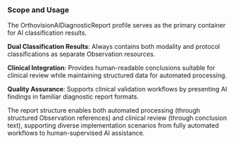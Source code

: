 ### Scope and Usage

The OrthovisionAIDiagnosticReport profile serves as the primary container for AI classification results. 

**Dual Classification Results**: Always contains both modality and protocol classifications as separate Observation resources.

**Clinical Integration**: Provides human-readable conclusions suitable for clinical review while maintaining structured data for automated processing.

**Quality Assurance**: Supports clinical validation workflows by presenting AI findings in familiar diagnostic report formats.

The report structure enables both automated processing (through structured Observation references) and clinical review (through conclusion text), supporting diverse implementation scenarios from fully automated workflows to human-supervised AI assistance.
